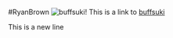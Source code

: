 #RyanBrown
![buffsuki!](https://www.google.com/search?q=buffsuki&source=lnms&tbm=isch&sa=X&ved=2ahUKEwjgxqHeyZzmAhWhTN8KHe3MCpMQ_AUoAXoECAoQAw&biw=1242&bih=568#imgrc=ua9FGu5E-H7rjM:)
This is a link to [buffsuki](https://www.teepublic.com/sticker/2337359-buffsuki)

This is a new line
